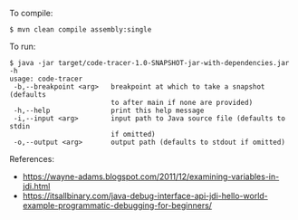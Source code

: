 To compile:
```console
$ mvn clean compile assembly:single
```

To run:
```console
$ java -jar target/code-tracer-1.0-SNAPSHOT-jar-with-dependencies.jar -h
usage: code-tracer
 -b,--breakpoint <arg>   breakpoint at which to take a snapshot (defaults
                         to after main if none are provided)
 -h,--help               print this help message
 -i,--input <arg>        input path to Java source file (defaults to stdin
                         if omitted)
 -o,--output <arg>       output path (defaults to stdout if omitted)
```

References:
- https://wayne-adams.blogspot.com/2011/12/examining-variables-in-jdi.html
- https://itsallbinary.com/java-debug-interface-api-jdi-hello-world-example-programmatic-debugging-for-beginners/
